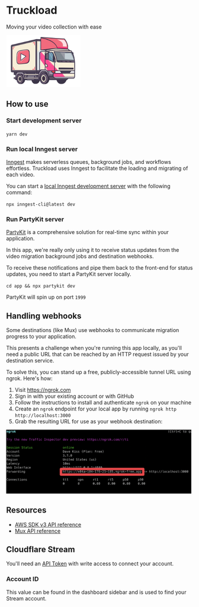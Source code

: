 # Truckload

Moving your video collection with ease

<img src="public/truckload.png" alt="Truckload" width="200px">

## How to use

### Start development server

`yarn dev`

### Run local Inngest server

[Inngest](https://www.inngest.com) makes serverless queues, background jobs, and workflows effortless. Truckload uses Inngest to facilitate the loading and migrating of each video.

You can start a [local Inngest development server](https://www.inngest.com/docs/local-development) with the following command:

`npx inngest-cli@latest dev`

### Run PartyKit server

[PartyKit](https://www.partykit.io/) is a comprehensive solution for real-time sync within your application.

In this app, we're really only using it to receive status updates from the video migration background jobs and destination webhooks.

To receive these notifications and pipe them back to the front-end for status updates, you need to start a PartyKit server locally.

`cd app && npx partykit dev`

PartyKit will spin up on port `1999`

## Handling webhooks

Some destinations (like Mux) use webhooks to communicate migration progress to your application.

This presents a challenge when you're running this app locally, as you'll need a public URL that can
be reached by an HTTP request issued by your destination service.

To solve this, you can stand up a free, publicly-accessible tunnel URL using ngrok. Here's how:

1. Visit https://ngrok.com
2. Sign in with your existing account or with GitHub
3. Follow the instructions to install and authenticate `ngrok` on your machine
4. Create an `ngrok` endpoint for your local app by running `ngrok http http://localhost:3000`
5. Grab the resulting URL for use as your webhook destination:

<img src="public/screenshots/ngrok-url.png" alt="Ngrok URL" width="500px">

## Resources

- [AWS SDK v3 API reference](https://docs.aws.amazon.com/AWSJavaScriptSDK/v3/latest/client/s3/)
- [Mux API reference](https://docs.mux.com/api-reference)

## Cloudflare Stream

You'll need an [API Token](https://dash.cloudflare.com/profile/api-tokens) with write access to connect your account.

### Account ID

This value can be found in the dashboard sidebar and is used to find your Stream account.
